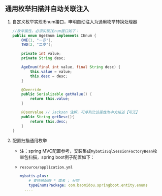 ## 通用枚举扫描并自动关联注入

1. 自定义枚举实现IEnum接口，申明自动注入为通用枚举转换处理器

   ```java
   //枚举属性，必须实现IEnum接口如下：
   public enum AgeEnum implements IEnum {
       ONE(1, "一岁"),
       TWO(2, "二岁");
   
       private int value;
       private String desc;
   
       AgeEnum(final int value, final String desc) {
           this.value = value;
           this.desc = desc;
       }
   
       @Override
       public Serializable getValue() {
           return this.value;
       }
   
       @JsonValue // Jackson 注解，可序列化该属性为中文描述【可无】
       public String getDesc(){
           return this.desc;
       }
   }
   ```

2. 配置扫描通用枚举

   * 注：spring MVC配置参考，安装集成`MybatisSqlSessionFactoryBean`枚举包扫描，spring boot例子配置如下：

   * `resource/application.yml`

     ```yml
     mybatis-plus:
         # 支持统配符 * 或者 ; 分割
         typeEnumsPackage: com.baomidou.springboot.entity.enums
       ....
     ```
